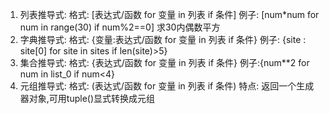 1. 列表推导式:
	格式: [表达式/函数 for 变量 in 列表 if 条件]
	例子: [num*num for num in range(30) if num%2==0] 求30内偶数平方
2. 字典推导式:
	格式: {变量:表达式/函数 for 变量 in 列表 if 条件}
	例子: {site : site[0] for site in sites if len(site)>5}
3. 集合推导式:
	格式: {表达式/函数 for 变量 in 列表 if 条件}
	例子:{num**2 for num in list_0 if num<4}
4. 元组推导式: 
	格式: (表达式/函数 for 变量 in 列表 if 条件)
	特点: 返回一个生成器对象,可用tuple()显式转换成元组 
	
